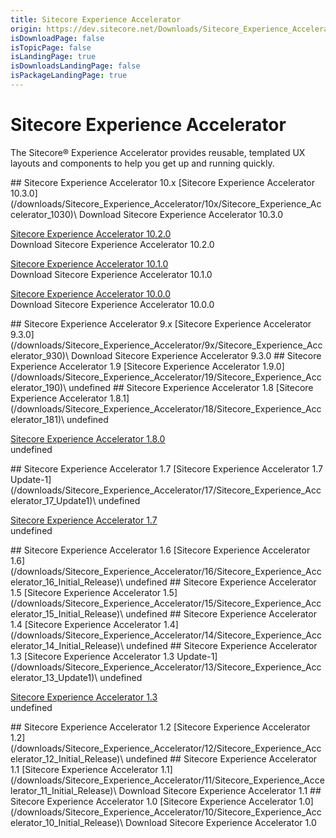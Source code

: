 ```yaml
---
title: Sitecore Experience Accelerator
origin: https://dev.sitecore.net/Downloads/Sitecore_Experience_Accelerator.aspx
isDownloadPage: false
isTopicPage: false
isLandingPage: true
isDownloadsLandingPage: false
isPackageLandingPage: true
---
```


# Sitecore Experience Accelerator

The Sitecore® Experience Accelerator provides reusable, templated UX layouts and components to help you get up and running quickly.

<Card variant='outlineRaised' px={0} mb={8}>
<CardHeader>
## Sitecore Experience Accelerator 10.x
</CardHeader>
<CardBody>
[Sitecore Experience Accelerator 10.3.0](/downloads/Sitecore_Experience_Accelerator/10x/Sitecore_Experience_Accelerator_1030)\
Download Sitecore Experience Accelerator 10.3.0

[Sitecore Experience Accelerator 10.2.0](/downloads/Sitecore_Experience_Accelerator/10x/Sitecore_Experience_Accelerator_1020)\
Download Sitecore Experience Accelerator 10.2.0

[Sitecore Experience Accelerator 10.1.0](/downloads/Sitecore_Experience_Accelerator/10x/Sitecore_Experience_Accelerator_1010)\
Download Sitecore Experience Accelerator 10.1.0

[Sitecore Experience Accelerator 10.0.0](/downloads/Sitecore_Experience_Accelerator/10x/Sitecore_Experience_Accelerator_1000)\
Download Sitecore Experience Accelerator 10.0.0


</CardBody>          
</Card>
<Card variant='outlineRaised' px={0} mb={8}>
<CardHeader>
## Sitecore Experience Accelerator 9.x
</CardHeader>
<CardBody>
[Sitecore Experience Accelerator 9.3.0](/downloads/Sitecore_Experience_Accelerator/9x/Sitecore_Experience_Accelerator_930)\
Download Sitecore Experience Accelerator 9.3.0


</CardBody>          
</Card>
<Card variant='outlineRaised' px={0} mb={8}>
<CardHeader>
## Sitecore Experience Accelerator 1.9
</CardHeader>
<CardBody>
[Sitecore Experience Accelerator 1.9.0](/downloads/Sitecore_Experience_Accelerator/19/Sitecore_Experience_Accelerator_190)\
undefined


</CardBody>          
</Card>
<Card variant='outlineRaised' px={0} mb={8}>
<CardHeader>
## Sitecore Experience Accelerator 1.8
</CardHeader>
<CardBody>
[Sitecore Experience Accelerator 1.8.1](/downloads/Sitecore_Experience_Accelerator/18/Sitecore_Experience_Accelerator_181)\
undefined

[Sitecore Experience Accelerator 1.8.0](/downloads/Sitecore_Experience_Accelerator/18/Sitecore_Experience_Accelerator_180)\
undefined


</CardBody>          
</Card>
<Card variant='outlineRaised' px={0} mb={8}>
<CardHeader>
## Sitecore Experience Accelerator 1.7
</CardHeader>
<CardBody>
[Sitecore Experience Accelerator 1.7 Update-1](/downloads/Sitecore_Experience_Accelerator/17/Sitecore_Experience_Accelerator_17_Update1)\
undefined

[Sitecore Experience Accelerator 1.7](/downloads/Sitecore_Experience_Accelerator/17/Sitecore_Experience_Accelerator_17_Initial_Release)\
undefined


</CardBody>          
</Card>
<Card variant='outlineRaised' px={0} mb={8}>
<CardHeader>
## Sitecore Experience Accelerator 1.6
</CardHeader>
<CardBody>
[Sitecore Experience Accelerator 1.6](/downloads/Sitecore_Experience_Accelerator/16/Sitecore_Experience_Accelerator_16_Initial_Release)\
undefined


</CardBody>          
</Card>
<Card variant='outlineRaised' px={0} mb={8}>
<CardHeader>
## Sitecore Experience Accelerator 1.5
</CardHeader>
<CardBody>
[Sitecore Experience Accelerator 1.5](/downloads/Sitecore_Experience_Accelerator/15/Sitecore_Experience_Accelerator_15_Initial_Release)\
undefined


</CardBody>          
</Card>
<Card variant='outlineRaised' px={0} mb={8}>
<CardHeader>
## Sitecore Experience Accelerator 1.4
</CardHeader>
<CardBody>
[Sitecore Experience Accelerator 1.4](/downloads/Sitecore_Experience_Accelerator/14/Sitecore_Experience_Accelerator_14_Initial_Release)\
undefined


</CardBody>          
</Card>
<Card variant='outlineRaised' px={0} mb={8}>
<CardHeader>
## Sitecore Experience Accelerator 1.3
</CardHeader>
<CardBody>
[Sitecore Experience Accelerator 1.3 Update-1](/downloads/Sitecore_Experience_Accelerator/13/Sitecore_Experience_Accelerator_13_Update1)\
undefined

[Sitecore Experience Accelerator 1.3](/downloads/Sitecore_Experience_Accelerator/13/Sitecore_Experience_Accelerator_13_Initial_Release)\
undefined


</CardBody>          
</Card>
<Card variant='outlineRaised' px={0} mb={8}>
<CardHeader>
## Sitecore Experience Accelerator 1.2
</CardHeader>
<CardBody>
[Sitecore Experience Accelerator 1.2](/downloads/Sitecore_Experience_Accelerator/12/Sitecore_Experience_Accelerator_12_Initial_Release)\
undefined


</CardBody>          
</Card>
<Card variant='outlineRaised' px={0} mb={8}>
<CardHeader>
## Sitecore Experience Accelerator 1.1
</CardHeader>
<CardBody>
[Sitecore Experience Accelerator 1.1](/downloads/Sitecore_Experience_Accelerator/11/Sitecore_Experience_Accelerator_11_Initial_Release)\
Download Sitecore Experience Accelerator 1.1


</CardBody>          
</Card>
<Card variant='outlineRaised' px={0} mb={8}>
<CardHeader>
## Sitecore Experience Accelerator 1.0
</CardHeader>
<CardBody>
[Sitecore Experience Accelerator 1.0](/downloads/Sitecore_Experience_Accelerator/10/Sitecore_Experience_Accelerator_10_Initial_Release)\
Download Sitecore Experience Accelerator 1.0


</CardBody>          
</Card>